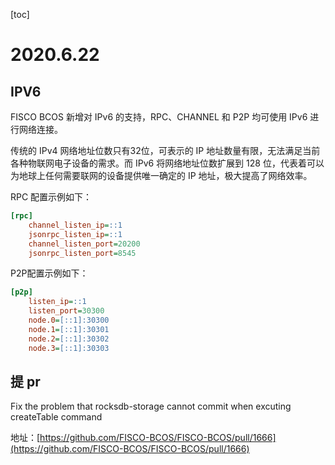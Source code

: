 [toc]

# 2020.6.22

## IPV6

FISCO BCOS 新增对 IPv6 的支持，RPC、CHANNEL 和 P2P 均可使用 IPv6 进行网络连接。

传统的 IPv4 网络地址位数只有32位，可表示的 IP 地址数量有限，无法满足当前各种物联网电子设备的需求。而 IPv6 将网络地址位数扩展到 128 位，代表着可以为地球上任何需要联网的设备提供唯一确定的 IP 地址，极大提高了网络效率。

RPC 配置示例如下：

```ini
[rpc]
    channel_listen_ip=::1
    jsonrpc_listen_ip=::1
    channel_listen_port=20200
    jsonrpc_listen_port=8545
```

P2P配置示例如下：

```ini
[p2p]
    listen_ip=::1
    listen_port=30300
    node.0=[::1]:30300
    node.1=[::1]:30301
    node.2=[::1]:30302
    node.3=[::1]:30303
```

## 提 pr

Fix the problem that rocksdb-storage cannot commit when excuting createTable command

地址：[https://github.com/FISCO-BCOS/FISCO-BCOS/pull/1666](https://github.com/FISCO-BCOS/FISCO-BCOS/pull/1666)
